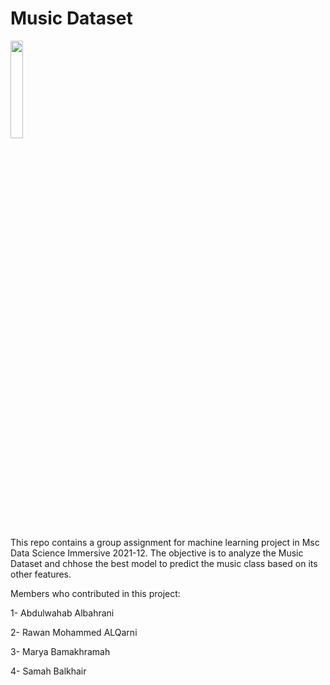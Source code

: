 # Music Dataset
<img src="https://encrypted-tbn0.gstatic.com/images?q=tbn:ANd9GcTlihZZkQ07m1Z6lwRM0M5-PU5IEmOw90QhRPAN2MT4wpDs-BP86oVUxBKD-th61ou5kLc&usqp=CAU" width="20%" align="center"/></a> 

This repo contains a group assignment for machine learning project in Msc Data Science Immersive 2021-12. The objective is to analyze the Music Dataset and chhose the best model to predict the music class based on its other features. 

Members who contributed in this project:

1- Abdulwahab Albahrani 

2- Rawan Mohammed ALQarni

3- Marya Bamakhramah

4- Samah Balkhair